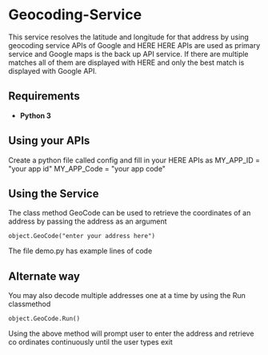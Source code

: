 # Geocoding-Service
This service resolves the latitude and longitude for that address by using geocoding service APIs of Google and HERE
HERE APIs are used as primary service and Google maps is the back up API service. If there are multiple matches all of them are displayed with HERE and only the best match is displayed with Google API.

## Requirements
* **Python 3**

## Using your APIs
Create a python file called config and fill in your HERE APIs as
MY_APP_ID = "your app id"
MY_APP_Code = "your app code"

## Using the Service

The class method GeoCode can be used to retrieve the coordinates of an address by passing the address as an argument

```
object.GeoCode("enter your address here")
```

The file demo.py has example lines of code


## Alternate way

You may also decode multiple addresses one at a time by using the Run classmethod

```
object.GeoCode.Run()
```
Using the above method will prompt user to enter the address and retrieve co ordinates continuously until the user types exit
